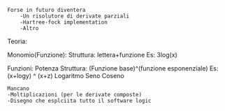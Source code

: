     Forse in futuro diventera
        -Un risolutore di derivate parziali
        -Hartree-fock implementation
        -Altro



Teoria:

Monomio(Funzione): 
    Struttura: lettera+funzione
    Es: 3log(x)

Funzioni:
    Potenza
        Struttura: (Funzione base)^(funzione esponenziale)
        Es: (x+logy) ^ (x+z)
    Logaritmo
    Seno
    Coseno

    Mancano
    -Moltiplicazioni (per le derivate composte)
    -Disegno che esplciita tutto il software logic



